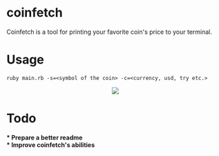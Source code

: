 # coinfetch
Coinfetch is a tool for printing your favorite coin's price to your terminal.
# Usage
```
ruby main.rb -s=<symbol of the coin> -c=<currency, usd, try etc.>
```
<div align="center">
<img src="https://i.ibb.co/FBnXR1P/photo.png">
</div>

<h1> Todo </h1>
<b> * Prepare a better readme </b>
<br>
<b> * Improve coinfetch's abilities </b>

